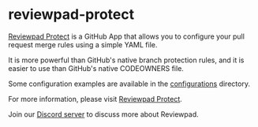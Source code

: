 # reviewpad-protect

[Reviewpad Protect](https://reviewpad.com/protect) is a GitHub App that allows you to configure your pull request merge rules using a simple YAML file.

It is more powerful than GitHub's native branch protection rules, and it is easier to use than GitHub's native CODEOWNERS file.

Some configuration examples are available in the [configurations](./configurations) directory.

For more information, please visit [Reviewpad Protect](https://reviewpad.com/protect).

Join our [Discord server](https://reviewpad.com/discord) to discuss more about Reviewpad.

